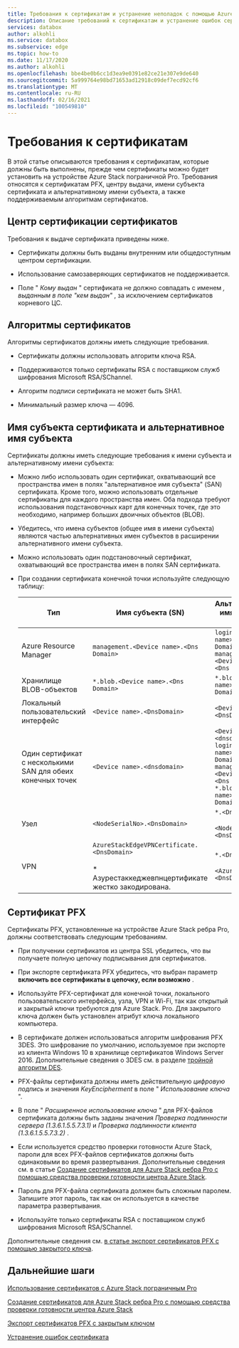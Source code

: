 ```yaml
---
title: Требования к сертификатам и устранение неполадок с помощью Azure Stack ребра Pro | Документация Майкрософт
description: Описание требований к сертификатам и устранение ошибок сертификатов с помощью устройства Azure Stack пограничной Pro.
services: databox
author: alkohli
ms.service: databox
ms.subservice: edge
ms.topic: how-to
ms.date: 11/17/2020
ms.author: alkohli
ms.openlocfilehash: bbe4be0b6cc1d3ea9e0391e82ce21e307e9de640
ms.sourcegitcommit: 5a999764e98bd71653ad12918c09def7ecd92cf6
ms.translationtype: MT
ms.contentlocale: ru-RU
ms.lasthandoff: 02/16/2021
ms.locfileid: "100549810"
---
```

# <a name="certificate-requirements"></a>Требования к сертификатам

В этой статье описываются требования к сертификатам, которые должны быть выполнены, прежде чем сертификаты можно будет установить на устройстве Azure Stack пограничной Pro. Требования относятся к сертификатам PFX, центру выдачи, имени субъекта сертификата и альтернативному имени субъекта, а также поддерживаемым алгоритмам сертификатов.

## <a name="certificate-issuing-authority"></a>Центр сертификации сертификатов

Требования к выдаче сертификата приведены ниже.

* Сертификаты должны быть выданы внутренним или общедоступным центром сертификации.

* Использование самозаверяющих сертификатов не поддерживается.

* Поле " *Кому выдан* " сертификата не должно совпадать с именем *, выданным в поле "кем выдан"* , за исключением сертификатов корневого ЦС.


## <a name="certificate-algorithms"></a>Алгоритмы сертификатов

Алгоритмы сертификатов должны иметь следующие требования.

* Сертификаты должны использовать алгоритм ключа RSA.

* Поддерживаются только сертификаты RSA с поставщиком служб шифрования Microsoft RSA/SChannel.

* Алгоритм подписи сертификата не может быть SHA1.

* Минимальный размер ключа — 4096.

## <a name="certificate-subject-name-and-subject-alternative-name"></a>Имя субъекта сертификата и альтернативное имя субъекта

Сертификаты должны иметь следующие требования к имени субъекта и альтернативному имени субъекта:

* Можно либо использовать один сертификат, охватывающий все пространства имен в полях "альтернативное имя субъекта" (SAN) сертификата. Кроме того, можно использовать отдельные сертификаты для каждого пространства имен. Оба подхода требуют использования подстановочных карт для конечных точек, где это необходимо, например больших двоичных объектов (BLOB).

* Убедитесь, что имена субъектов (общее имя в имени субъекта) являются частью альтернативных имен субъектов в расширении альтернативного имени субъекта.

* Можно использовать один подстановочный сертификат, охватывающий все пространства имен в полях SAN сертификата.

* При создании сертификата конечной точки используйте следующую таблицу:

    |Тип |Имя субъекта (SN)  |Альтернативное имя субъекта (SAN)  |Пример имени субъекта |
    |---------|---------|---------|---------|
    |Azure Resource Manager|`management.<Device name>.<Dns Domain>`|`login.<Device name>.<Dns Domain>`<br>`management.<Device name>.<Dns Domain>`|`management.mydevice1.microsoftdatabox.com` |
    |Хранилище BLOB-объектов|`*.blob.<Device name>.<Dns Domain>`|`*.blob.< Device name>.<Dns Domain>`|`*.blob.mydevice1.microsoftdatabox.com` |
    |Локальный пользовательский интерфейс| `<Device name>.<DnsDomain>`|`<Device name>.<DnsDomain>`| `mydevice1.microsoftdatabox.com` |
    |Один сертификат с несколькими SAN для обеих конечных точек|`<Device name>.<dnsdomain>`|`<Device name>.<dnsdomain>`<br>`login.<Device name>.<Dns Domain>`<br>`management.<Device name>.<Dns Domain>`<br>`*.blob.<Device name>.<Dns Domain>`|`mydevice1.microsoftdatabox.com` |
    |Узел|`<NodeSerialNo>.<DnsDomain>`|`*.<DnsDomain>`<br><br>`<NodeSerialNo>.<DnsDomain>`|`mydevice1.microsoftdatabox.com` |
    |VPN|`AzureStackEdgeVPNCertificate.<DnsDomain>`<br><br> * Азурестаккеджевпнцертификате жестко закодирована.  | `*.<DnsDomain>`<br><br>`<AzureStackVPN>.<DnsDomain>` | `edgevpncertificate.microsoftdatabox.com`|
    
## <a name="pfx-certificate"></a>Сертификат PFX

Сертификаты PFX, установленные на устройстве Azure Stack ребра Pro, должны соответствовать следующим требованиям.

* При получении сертификатов из центра SSL убедитесь, что вы получаете полную цепочку подписывания для сертификатов.

* При экспорте сертификата PFX убедитесь, что выбран параметр **включить все сертификаты в цепочку, если возможно** .

* Используйте PFX-сертификат для конечной точки, локального пользовательского интерфейса, узла, VPN и Wi-Fi, так как открытый и закрытый ключи требуются для Azure Stack. Pro. Для закрытого ключа должен быть установлен атрибут ключа локального компьютера.

* В сертификате должен использоваться алгоритм шифрования PFX 3DES. Это шифрование по умолчанию, используемое при экспорте из клиента Windows 10 в хранилище сертификатов Windows Server 2016. Дополнительные сведения о 3DES см. в разделе [тройной алгоритм DES](https://en.wikipedia.org/wiki/Triple_DES).

* PFX-файлы сертификата должны иметь действительную *цифровую подпись* и значения *KeyEncipherment* в поле " *Использование ключа* ".

* В поле " *Расширенное использование ключа* " для PFX-файлов сертификата должны быть заданы значения *Проверка подлинности сервера (1.3.6.1.5.5.7.3.1)* и *Проверка подлинности клиента (1.3.6.1.5.5.7.3.2)* .

* Если используется средство проверки готовности Azure Stack, пароли для всех PFX-файлов сертификатов должны быть одинаковыми во время развертывания. Дополнительные сведения см. в статье [Создание сертификатов для Azure Stack ребра Pro с помощью средства проверки готовности центра Azure Stack](azure-stack-edge-gpu-create-certificates-tool.md).

* Пароль для PFX-файла сертификата должен быть сложным паролем. Запишите этот пароль, так как он используется в качестве параметра развертывания.

* Используйте только сертификаты RSA с поставщиком служб шифрования Microsoft RSA/SChannel.

Дополнительные сведения см. [в статье экспорт сертификатов PFX с помощью закрытого ключа](azure-stack-edge-gpu-manage-certificates.md#export-certificates-as-pfx-format-with-private-key).

## <a name="next-steps"></a>Дальнейшие шаги

[Использование сертификатов с Azure Stack пограничным Pro](azure-stack-edge-gpu-manage-certificates.md)

[Создание сертификатов для Azure Stack ребра Pro с помощью средства проверки готовности центра Azure Stack](azure-stack-edge-gpu-create-certificates-tool.md)

[Экспорт сертификатов PFX с закрытым ключом](azure-stack-edge-gpu-manage-certificates.md#export-certificates-as-pfx-format-with-private-key)

[Устранение ошибок сертификата](azure-stack-edge-gpu-certificate-troubleshooting.md)
